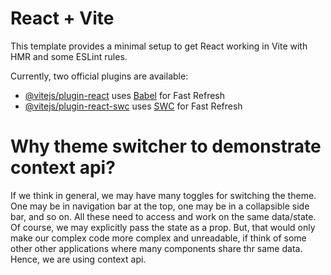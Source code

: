 # React + Vite

This template provides a minimal setup to get React working in Vite with HMR and some ESLint rules.

Currently, two official plugins are available:

- [@vitejs/plugin-react](https://github.com/vitejs/vite-plugin-react/blob/main/packages/plugin-react/README.md) uses [Babel](https://babeljs.io/) for Fast Refresh
- [@vitejs/plugin-react-swc](https://github.com/vitejs/vite-plugin-react-swc) uses [SWC](https://swc.rs/) for Fast Refresh

# Why theme switcher to demonstrate context api?

If we think in general, we may have many toggles for switching the theme. One may be in navigation bar at the top, one may be in a collapsible side bar, and so on. All these need to access and work on the same data/state. Of course, we may explicitly pass the state as a prop. But, that would only make our complex code more complex and unreadable, if think of some other other applications where many components share thr same data. Hence, we are using context api.
